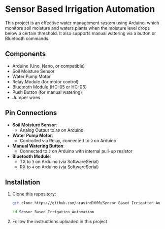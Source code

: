 # Sensor Based Irrigation Automation

This project is an effective water management system using Arduino, which monitors soil moisture and waters plants when the moisture level drops below a certain threshold. It also supports manual watering via a button or Bluetooth commands.

## Components

- Arduino (Uno, Nano, or compatible)
- Soil Moisture Sensor
- Water Pump Motor
- Relay Module (for motor control)
- Bluetooth Module (HC-05 or HC-06)
- Push Button (for manual watering)
- Jumper wires

## Pin Connections

- **Soil Moisture Sensor**:
  - Analog Output to `A0` on Arduino
- **Water Pump Motor**:
  - Controlled via Relay, connected to `9` on Arduino
- **Manual Watering Button**:
  - Connected to `2` on Arduino with internal pull-up resistor
- **Bluetooth Module**:
  - TX to `3` on Arduino (via SoftwareSerial)
  - RX to `4` on Arduino (via SoftwareSerial)

## Installation

1. Clone this repository:
   ```sh
   git clone https://github.com/aravind1000/Sensor_Based_Irrigation_Automation.git
   
   cd Sensor_Based_Irrigation_Automation

2. Follow the instructions uploaded in this project
